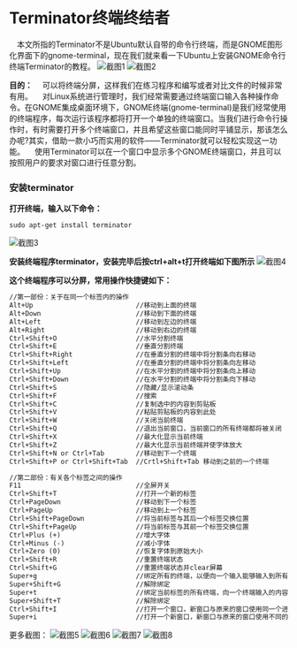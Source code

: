 # Terminator终端终结者
&ensp;&ensp;本文所指的Terminator不是Ubuntu默认自带的命令行终端，而是GNOME图形化界面下的gnome-terminal，现在我们就来看一下Ubuntu上安装GNOME命令行终端Terminator的教程。
![截图1](../pictures/linux/terminator/picture_1.png)
![截图2](../pictures/linux/terminator/picture_2.png)

**目的：**
&ensp;&ensp;可以将终端分屏，这样我们在练习程序和编写或者对比文件的时候非常有用。
&ensp;&ensp;对Linux系统进行管理时，我们经常需要通过终端窗口输入各种操作命令。在GNOME集成桌面环境下，GNOME终端(gnome-terminal)是我们经常使用的终端程序，每次运行该程序都将打开一个单独的终端窗口。当我们进行命令行操作时，有时需要打开多个终端窗口，并且希望这些窗口能同时平铺显示，那该怎么办呢?其实，借助一款小巧而实用的软件——Terminator就可以轻松实现这一功能。
&ensp;&ensp;使用Terminator可以在一个窗口中显示多个GNOME终端窗口，并且可以按照用户的要求对窗口进行任意分割。
### 安装terminator
**打开终端，输入以下命令：**
```shell
sudo apt-get install terminator
```
![截图3](../pictures/linux/terminator/picture_3.png)

**安装终端程序terminator，安装完毕后按ctrl+alt+t打开终端如下图所示**
![截图4](../pictures/linux/terminator/picture_4.png)

**这个终端程序可以分屏，常用操作快捷键如下：**
```txt
//第一部份：关于在同一个标签内的操作
Alt+Up                          //移动到上面的终端
Alt+Down                        //移动到下面的终端
Alt+Left                        //移动到左边的终端
Alt+Right                       //移动到右边的终端
Ctrl+Shift+O                    //水平分割终端
Ctrl+Shift+E                    //垂直分割终端
Ctrl+Shift+Right                //在垂直分割的终端中将分割条向右移动
Ctrl+Shift+Left                 //在垂直分割的终端中将分割条向左移动
Ctrl+Shift+Up                   //在水平分割的终端中将分割条向上移动
Ctrl+Shift+Down                 //在水平分割的终端中将分割条向下移动
Ctrl+Shift+S                    //隐藏/显示滚动条
Ctrl+Shift+F                    //搜索
Ctrl+Shift+C                    //复制选中的内容到剪贴板
Ctrl+Shift+V                    //粘贴剪贴板的内容到此处
Ctrl+Shift+W                    //关闭当前终端
Ctrl+Shift+Q                    //退出当前窗口，当前窗口的所有终端都将被关闭
Ctrl+Shift+X                    //最大化显示当前终端
Ctrl+Shift+Z                    //最大化显示当前终端并使字体放大
Ctrl+Shift+N or Ctrl+Tab        //移动到下一个终端
Ctrl+Shift+P or Ctrl+Shift+Tab  //Crtl+Shift+Tab 移动到之前的一个终端

//第二部份：有关各个标签之间的操作
F11                             //全屏开关
Ctrl+Shift+T                    //打开一个新的标签
Ctrl+PageDown                   //移动到下一个标签
Ctrl+PageUp                     //移动到上一个标签
Ctrl+Shift+PageDown             //将当前标签与其后一个标签交换位置
Ctrl+Shift+PageUp               //将当前标签与其前一个标签交换位置
Ctrl+Plus (+)                   //增大字体
Ctrl+Minus (-)                  //减小字体
Ctrl+Zero (0)                   //恢复字体到原始大小
Ctrl+Shift+R                    //重置终端状态
Ctrl+Shift+G                    //重置终端状态并clear屏幕
Super+g                         //绑定所有的终端，以便向一个输入能够输入到所有的终端
Super+Shift+G                   //解除绑定
Super+t                         //绑定当前标签的所有终端，向一个终端输入的内容会自动输入到其他终端
Super+Shift+T                   //解除绑定
Ctrl+Shift+I                    //打开一个窗口，新窗口与原来的窗口使用同一个进程
Super+i                         //打开一个新窗口，新窗口与原来的窗口使用不同的进程
```
更多截图：
![截图5](../pictures/linux/terminator/picture_5.png)
![截图6](../pictures/linux/terminator/picture_6.png)
![截图7](../pictures/linux/terminator/picture_7.png)
![截图8](../pictures/linux/terminator/picture_8.png)
